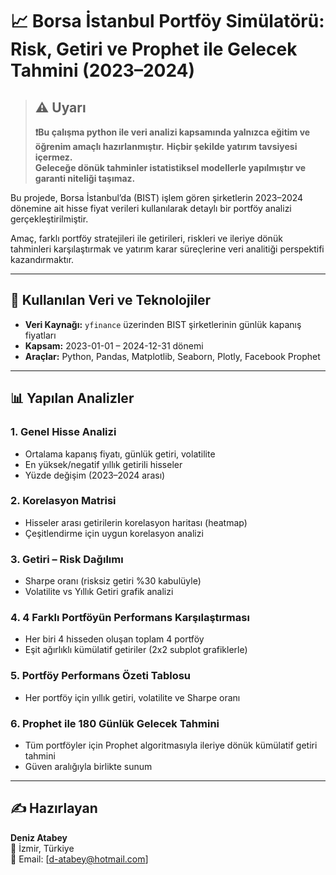 # 📈 Borsa İstanbul Portföy Simülatörü: Risk, Getiri ve Prophet ile Gelecek Tahmini (2023–2024)

>## **⚠️ Uyarı**
>
>**❗️Bu çalışma python ile veri analizi kapsamında yalnızca eğitim ve öğrenim amaçlı hazırlanmıştır.**
**Hiçbir şekilde yatırım tavsiyesi içermez.**  
**Geleceğe dönük tahminler istatistiksel modellerle yapılmıştır ve garanti niteliği taşımaz.**

Bu projede, Borsa İstanbul’da (BIST) işlem gören şirketlerin 2023–2024 dönemine ait hisse fiyat verileri kullanılarak detaylı bir portföy analizi gerçekleştirilmiştir.

Amaç, farklı portföy stratejileri ile getirileri, riskleri ve ileriye dönük tahminleri karşılaştırmak ve yatırım karar süreçlerine veri analitiği perspektifi kazandırmaktır.

---

## 🔧 Kullanılan Veri ve Teknolojiler

- **Veri Kaynağı:** `yfinance` üzerinden BIST şirketlerinin günlük kapanış fiyatları  
- **Kapsam:** 2023-01-01 – 2024-12-31 dönemi  
- **Araçlar:** Python, Pandas, Matplotlib, Seaborn, Plotly, Facebook Prophet

---

## 📊 Yapılan Analizler

### 1. Genel Hisse Analizi
- Ortalama kapanış fiyatı, günlük getiri, volatilite
- En yüksek/negatif yıllık getirili hisseler
- Yüzde değişim (2023–2024 arası)

### 2. Korelasyon Matrisi
- Hisseler arası getirilerin korelasyon haritası (heatmap)
- Çeşitlendirme için uygun korelasyon analizi

### 3. Getiri – Risk Dağılımı
- Sharpe oranı (risksiz getiri %30 kabulüyle)
- Volatilite vs Yıllık Getiri grafik analizi

### 4. 4 Farklı Portföyün Performans Karşılaştırması
- Her biri 4 hisseden oluşan toplam 4 portföy
- Eşit ağırlıklı kümülatif getiriler (2x2 subplot grafiklerle)

### 5. Portföy Performans Özeti Tablosu
- Her portföy için yıllık getiri, volatilite ve Sharpe oranı

### 6. Prophet ile 180 Günlük Gelecek Tahmini
- Tüm portföyler için Prophet algoritmasıyla ileriye dönük kümülatif getiri tahmini
- Güven aralığıyla birlikte sunum


---

## ✍️ Hazırlayan

**Deniz Atabey**  
📍 İzmir, Türkiye   
📧 Email: [d-atabey@hotmail.com]

